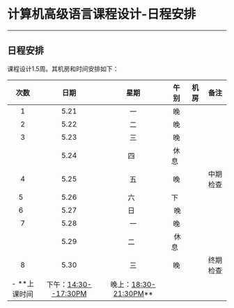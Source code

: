 # 计算机高级语言课程设计-日程安排
---
## 日程安排
课程设计1.5周。其机房和时间安排如下：

|  次数  |  日期   |  星期  |  午别  |  机房  |  备注  |
| :--: | :---: | :--: | :--: | :--: | :--: |
|  1   | 5.21  |  一   |  晚   |   |      |
|  2   | 5.22  |  二   |  晚   |   |      |
|  3   | 5.23  |  三   |  晚   |   |      |
|     | 5.24  |  四   |  休息   |   |  |
|  4   | 5.25  |  五   |  晚   |   |  中期检查|
|  5   | 5.26  |  六   |  下   |   |      |
|  6   | 5.27 |  日   |   晚  |   |      |
|  7   | 5.28 |  一   |  晚   |   |  |
|     | 5.29 |  二   |  休息   |   |  |
|  8   | 5.30 |  三   |  晚   |   | 终期检查 |
- **上课时间  |下午：<u>14:30--17:30PM</u>  | 晚上：<u>18:30-21:30PM</u>**
